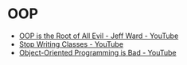 # OOP
- [OOP is the Root of All Evil - Jeff Ward - YouTube](https://www.youtube.com/watch?v=748TEIIlg14)
- [Stop Writing Classes - YouTube](https://www.youtube.com/watch?v=o9pEzgHorH0)
- [Object-Oriented Programming is Bad - YouTube](https://www.youtube.com/watch?v=QM1iUe6IofM)

